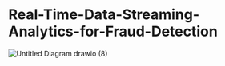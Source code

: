 # Real-Time-Data-Streaming-Analytics-for-Fraud-Detection
![Untitled Diagram drawio (8)](https://github.com/user-attachments/assets/66285321-d0c1-44cb-bf2e-2b7e0e3aa000)
